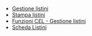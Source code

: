 - [Gestione listini](Sorgenti/OJ/PGM/P_C£LIS0)
- [Stampa listini](Sorgenti/OJ/PGM/P_C£LI51A)
- [Funzioni C£L - Gestione listini](Sorgenti/OJ/PGM/P_TSTC£L)
- [Scheda Listini](Sorgenti/MB/SCP_SCH/C£LIST)
